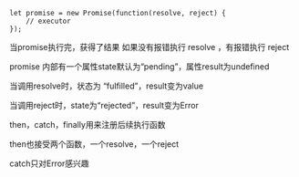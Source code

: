 ```
let promise = new Promise(function(resolve, reject) {
	// executor
});

```

当promise执行完，获得了结果
如果没有报错执行 resolve ，有报错执行 reject

promise 内部有一个属性state默认为“pending”，属性result为undefined

当调用resolve时，状态为 “fulfilled”，result变为value

当调用reject时，state为“rejected”，result变为Error

then，catch，finally用来注册后续执行函数

then也接受两个函数，一个resolve，一个reject

catch只对Error感兴趣


